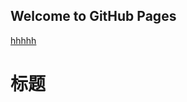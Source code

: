 ## Welcome to GitHub Pages

<html>
  <title>MyBlog</title>
  <body> 
    <a href="/MyBlog"> hhhhh </a>
    <H1>标题</H1>
  </body>
</html>
